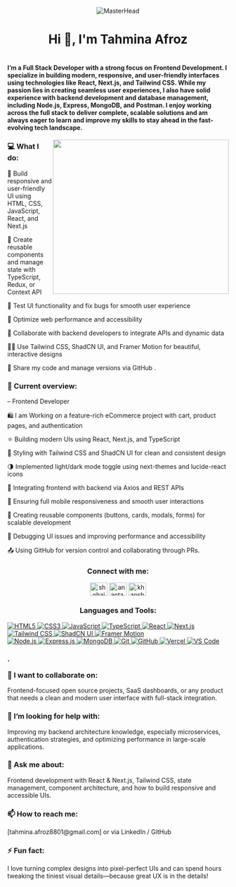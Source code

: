 <p align="center">
  <img src="https://i.ibb.co/d0Fyb52x/frontend-Img.jpg" alt="MasterHead">
</p>

<h1 align="center">Hi 👋, I'm Tahmina Afroz</h1>
<h1 align="left">
  
  <h4 align="left">I’m a Full Stack Developer with a strong focus on Frontend Development. I specialize in building modern, responsive, and user-friendly interfaces using technologies like React, Next.js, and Tailwind CSS. While my passion lies in creating seamless user experiences, I also have solid experience with backend development and database management, including Node.js, Express, MongoDB, and Postman. I enjoy working across the full stack to deliver complete, scalable solutions and am always eager to learn and improve my skills to stay ahead in the fast-evolving tech landscape.
</h4>
</h1>

<img align="right" 
width="400" height="350" src="https://user-images.githubusercontent.com/19783675/259906130-5d3c8800-fb00-45d0-b9dd-7eb82f057baf.gif">

<h3 align="left">💻 What I do:</h3>

🎨 Build responsive and user-friendly UI using HTML, CSS, JavaScript, React, and Next.js

🧩 Create reusable components and manage state with TypeScript, Redux, or Context API

🧪 Test UI functionality and fix bugs for smooth user experience

🎯 Optimize web performance and accessibility

🧱 Collaborate with backend developers to integrate APIs and dynamic data

🧑‍💻 Use Tailwind CSS, ShadCN UI, and Framer Motion for beautiful, interactive designs

🚀 Share my code and manage versions via GitHub .

 <h3 align="left">👀 Current overview:</h3>

 – Frontend Developer
 
🛍️ I am Working on a feature-rich eCommerce project with cart, product pages, and authentication

⚛️ Building modern UIs using React, Next.js, and TypeScript

🎨 Styling with Tailwind CSS and ShadCN UI for clean and consistent design

🌗 Implemented light/dark mode toggle using next-themes and lucide-react icons

🔌 Integrating frontend with backend via Axios and REST APIs

📱 Ensuring full mobile responsiveness and smooth user interactions

🧩 Creating reusable components (buttons, cards, modals, forms) for scalable development

🐞 Debugging UI issues and improving performance and accessibility

📤 Using GitHub for version control and collaborating through PRs.
  

<h3 align="center">Connect with me:</h3>
<p align="center">
<a href="https://linkedin.com/in/" target="blank"><img align="center" src="https://raw.githubusercontent.com/rahuldkjain/github-profile-readme-generator/master/src/images/icons/Social/linked-in-alt.svg" alt="shohaib-hossain-0792041ba" height="30" width="40" /></a>
<a href="https://fb.com/ananta.asim.5" target="blank"><img align="center" src="https://raw.githubusercontent.com/rahuldkjain/github-profile-readme-generator/master/src/images/icons/Social/facebook.svg" alt="ananta.asim.5" height="30" width="40" /></a>
<a href="mailto:khanshohaibhossain@gmail.com" target="blank">
  <img align="center" src="https://upload.wikimedia.org/wikipedia/commons/thumb/7/7e/Gmail_icon_%282020%29.svg/1024px-Gmail_icon_%282020%29.svg.png" alt="khanshohaibhossain@gmail.com" height="30" width="40" />
</a>

</p>

<h3 align="center">Languages and Tools:</h3>
<p align="left"><!-- Languages -->
  <a href="https://developer.mozilla.org/en-US/docs/Web/HTML" target="_blank"> <img src="https://img.shields.io/badge/HTML5-E34F26?style=flat&logo=html5&logoColor=white" alt="HTML5"/> </a> 
  <a href="https://developer.mozilla.org/en-US/docs/Web/CSS" target="_blank"> <img src="https://img.shields.io/badge/CSS3-1572B6?style=flat&logo=css3&logoColor=white" alt="CSS3"/> </a> 
  <a href="https://developer.mozilla.org/en-US/docs/Web/JavaScript" target="_blank"> <img src="https://img.shields.io/badge/JavaScript-F7DF1E?style=flat&logo=javascript&logoColor=black" alt="JavaScript"/> </a> 
  <a href="https://www.typescriptlang.org/" target="_blank"> <img src="https://img.shields.io/badge/TypeScript-3178C6?style=flat&logo=typescript&logoColor=white" alt="TypeScript"/> </a>  <!-- Frameworks -->  <a href="https://reactjs.org/" target="_blank"> <img src="https://img.shields.io/badge/React-61DAFB?style=flat&logo=react&logoColor=black" alt="React"/> </a> <a href="https://nextjs.org/" target="_blank"> <img src="https://img.shields.io/badge/Next.js-000000?style=flat&logo=nextdotjs&logoColor=white" alt="Next.js"/> </a>  
  <!-- Styling -->
  <a href="https://tailwindcss.com/" target="_blank"> <img src="https://img.shields.io/badge/Tailwind%20CSS-06B6D4?style=flat&logo=tailwindcss&logoColor=white" alt="Tailwind CSS"/> </a> <a href="https://ui.shadcn.dev/" target="_blank"> <img src="https://img.shields.io/badge/ShadCN_UI-111827?style=flat&logo=Vercel&logoColor=white" alt="ShadCN UI"/> </a>
  <a href="https://www.framer.com/motion/" target="_blank"> <img src="https://img.shields.io/badge/Framer%20Motion-EF5C54?style=flat&logo=framer&logoColor=white" alt="Framer Motion"/> </a><br>
  <!-- Backend & Database --> <a href="https://nodejs.org/" target="_blank"> <img src="https://img.shields.io/badge/Node.js-339933?style=flat&logo=nodedotjs&logoColor=white" alt="Node.js"/> </a> 
  <a href="https://expressjs.com/" target="_blank"> <img src="https://img.shields.io/badge/Express-000000?style=flat&logo=express&logoColor=white" alt="Express.js"/> </a>
  <a href="https://www.mongodb.com/" target="_blank"> <img src="https://img.shields.io/badge/MongoDB-47A248?style=flat&logo=mongodb&logoColor=white" alt="MongoDB"/> </a> 
  <!-- Tools --> <a href="https://git-scm.com/" target="_blank"> <img src="https://img.shields.io/badge/Git-F05032?style=flat&logo=git&logoColor=white" alt="Git"/> </a> 
  <a href="https://github.com/" target="_blank"> <img src="https://img.shields.io/badge/GitHub-181717?style=flat&logo=github&logoColor=white" alt="GitHub"/> </a> <a href="https://vercel.com/" target="_blank"> <img src="https://img.shields.io/badge/Vercel-000000?style=flat&logo=vercel&logoColor=white" alt="Vercel"/> </a>
  <a href="https://code.visualstudio.com/" target="_blank"> <img src="https://img.shields.io/badge/VS%20Code-007ACC?style=flat&logo=visualstudiocode&logoColor=white" alt="VS Code"/> </a> </p>
   <h3>.

👯 I want to collaborate on:

</h3>
<p> Frontend-focused open source projects, SaaS dashboards, or any product that needs a clean and modern user interface with full-stack integration. </p>
<h3>🤔 I’m looking for help with:
</h3>
<p>Improving my backend architecture knowledge, especially microservices, authentication strategies, and optimizing performance in large-scale applications.</p>
<h3>💬 Ask me about:
</h3>
<p>Frontend development with React & Next.js, Tailwind CSS, state management, component architecture, and how to build responsive and accessible UIs.</p>
<h3>📫 How to reach me:
</h3>
<p>[tahmina.afroz8801@gmail.com] or via LinkedIn / GitHub

</p>
<h3>⚡ Fun fact:
</h3>
<p>I love turning complex designs into pixel-perfect UIs and can spend hours tweaking the tiniest visual details—because great UX is in the details!
</p>




